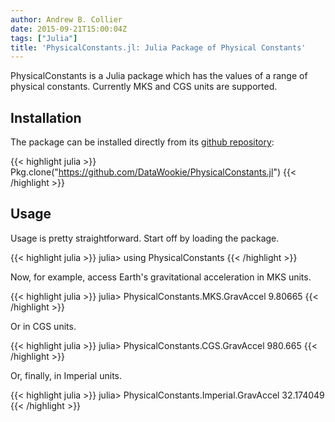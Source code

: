 ```yaml
---
author: Andrew B. Collier
date: 2015-09-21T15:00:04Z
tags: ["Julia"]
title: 'PhysicalConstants.jl: Julia Package of Physical Constants'
---
```


PhysicalConstants is a Julia package which has the values of a range of physical constants. Currently MKS and CGS units are supported.

<!--more-->

## Installation

The package can be installed directly from its [github repository](https://github.com/DataWookie/PhysicalConstants.jl):

{{< highlight julia >}}
Pkg.clone("https://github.com/DataWookie/PhysicalConstants.jl")
{{< /highlight >}}

## Usage

Usage is pretty straightforward. Start off by loading the package.

{{< highlight julia >}}
julia> using PhysicalConstants
{{< /highlight >}}

Now, for example, access Earth's gravitational acceleration in MKS units.

{{< highlight julia >}}
julia> PhysicalConstants.MKS.GravAccel
9.80665
{{< /highlight >}}
  
Or in CGS units.

{{< highlight julia >}}
julia> PhysicalConstants.CGS.GravAccel
980.665
{{< /highlight >}}
  
Or, finally, in Imperial units.

{{< highlight julia >}}
julia> PhysicalConstants.Imperial.GravAccel
32.174049
{{< /highlight >}}
